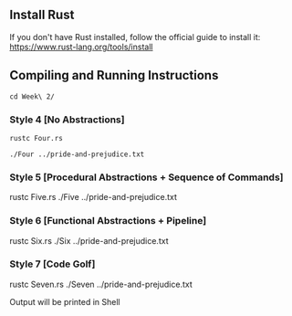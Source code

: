 ## Install Rust
If you don't have Rust installed, follow the official guide to install it:
https://www.rust-lang.org/tools/install


## Compiling and Running Instructions
```
cd Week\ 2/
```

### Style 4 [No Abstractions]
```
rustc Four.rs
```
```
./Four ../pride-and-prejudice.txt
```

### Style 5 [Procedural Abstractions + Sequence of Commands]
rustc Five.rs
./Five ../pride-and-prejudice.txt

### Style 6 [Functional Abstractions + Pipeline]
rustc Six.rs
./Six ../pride-and-prejudice.txt

### Style 7 [Code Golf]
rustc Seven.rs
./Seven ../pride-and-prejudice.txt

Output will be printed in Shell